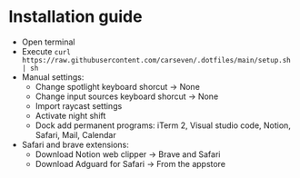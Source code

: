 # Installation guide
* Open terminal
* Execute 
    ```curl https://raw.githubusercontent.com/carseven/.dotfiles/main/setup.sh | sh```
* Manual settings:
    <!-- Preferences > Keyboard > Shortcuts -->
    * Change spotlight keyboard shorcut -> None
    * Change input sources keyboard shorcut -> None
    * Import raycast settings
    * Activate night shift
    * Dock add permanent programs: iTerm 2, Visual studio code, Notion, Safari, Mail, Calendar
* Safari and brave extensions:
    * Download Notion web clipper -> Brave and Safari
    * Download Adguard for Safari -> From the appstore
